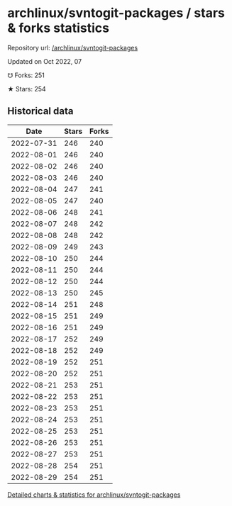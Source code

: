 # archlinux/svntogit-packages / stars & forks statistics

Repository url: [/archlinux/svntogit-packages](https://github.com/archlinux/svntogit-packages)

Updated on Oct 2022, 07

☋ Forks: 251

★ Stars: 254

## Historical data
| Date | Stars | Forks |
|------|-------|-------|
| 2022-07-31 | 246 | 240 | 
| 2022-08-01 | 246 | 240 | 
| 2022-08-02 | 246 | 240 | 
| 2022-08-03 | 246 | 240 | 
| 2022-08-04 | 247 | 241 | 
| 2022-08-05 | 247 | 240 | 
| 2022-08-06 | 248 | 241 | 
| 2022-08-07 | 248 | 242 | 
| 2022-08-08 | 248 | 242 | 
| 2022-08-09 | 249 | 243 | 
| 2022-08-10 | 250 | 244 | 
| 2022-08-11 | 250 | 244 | 
| 2022-08-12 | 250 | 244 | 
| 2022-08-13 | 250 | 245 | 
| 2022-08-14 | 251 | 248 | 
| 2022-08-15 | 251 | 249 | 
| 2022-08-16 | 251 | 249 | 
| 2022-08-17 | 252 | 249 | 
| 2022-08-18 | 252 | 249 | 
| 2022-08-19 | 252 | 251 | 
| 2022-08-20 | 252 | 251 | 
| 2022-08-21 | 253 | 251 | 
| 2022-08-22 | 253 | 251 | 
| 2022-08-23 | 253 | 251 | 
| 2022-08-24 | 253 | 251 | 
| 2022-08-25 | 253 | 251 | 
| 2022-08-26 | 253 | 251 | 
| 2022-08-27 | 253 | 251 | 
| 2022-08-28 | 254 | 251 | 
| 2022-08-29 | 254 | 251 | 


[Detailed charts & statistics for archlinux/svntogit-packages](https://reviewgithub.com/rep/archlinux/svntogit-packages)
